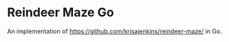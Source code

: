 Reindeer Maze Go
================

An implementation of https://github.com/krisajenkins/reindeer-maze/ in Go.

